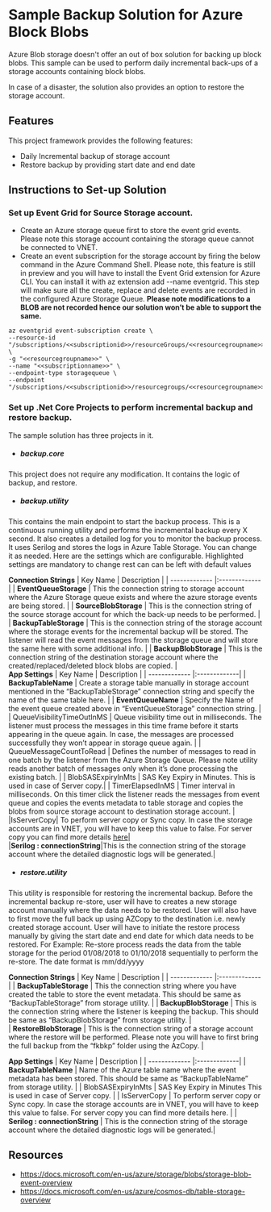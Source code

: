 # Sample Backup Solution for Azure Block Blobs

Azure Blob storage doesn't offer an out of box solution for backing up block blobs. This sample can be used to perform daily incremental back-ups of a storage accounts containing block blobs. 

In case of a disaster, the solution also provides an option to restore the storage account. 

## Features
This project framework provides the following features:
* Daily Incremental backup of storage account
* Restore backup by providing start date and end date 

## Instructions to Set-up Solution
### Set up Event Grid for Source Storage account.
* Create an Azure storage queue first to store the event grid events. Please note this storage account containing the storage queue cannot be connected to VNET.
* Create an event subscription for the storage account by firing the below command in the Azure Command Shell. Please note, this feature is still in preview and you will have to install the Event Grid extension for Azure CLI. You can install it with az extension add --name eventgrid. This step will make sure all the create, replace and delete events are recorded in the configured Azure Storage Queue. **Please note modifications to a BLOB are not recorded hence our solution won’t be able to support the same.**

```
az eventgrid event-subscription create \
--resource-id "/subscriptions/<<subscriptionid>>/resourceGroups/<<resourcegroupname>>/providers/Microsoft.Storage/storageAccounts/<<sourcestorage>>" \
-g "<<resourcegroupname>>" \
--name "<<subscriptionname>>" \
--endpoint-type storagequeue \
--endpoint "/subscriptions/<<subscriptionid>>/resourcegroups/<<resourcegroupname>>/providers/Microsoft.Storage/storageAccounts/<<storageaccountname>>/queueservices/default/queues/<<queuename>>"
```

### Set up .Net Core Projects to perform incremental backup and restore backup.

The sample solution has three projects in it.

* ##### backup.core	
This project does not require any modification. It contains the logic of backup, and restore.
* ##### backup.utility	
This contains the main endpoint to start the backup process. This is a continuous running utility and performs the incremental backup every X second. It also creates a detailed log for you to monitor the backup process. It uses Serilog and stores the logs in Azure Table Storage. You can change it as needed. Here are the settings which are configurable. Highlighted settings are mandatory to change rest can can be left with default values

**Connection Strings**
| Key Name        | Description           |
| ------------- |:-------------| 
| **EventQueueStorage**      | This the connection string to storage account where the Azure Storage queue exists and where the azure storage events are being stored. | 
| **SourceBlobStorage**      | This is the connection string of the source storage account for which the back-up needs to be performed. | 
| **BackupTableStorage**      | This is the connection string of the storage account where the storage events for the incremental backup will be stored. The listener will read the event messages from the storage queue and will store the same here with some additional info. |
| **BackupBlobStorage**      | This is the connection string of the destination storage account where the created/replaced/deleted block blobs are copied. |	
**App Settings**
| Key Name        | Description           |
| ------------- |:-------------| 
| **BackupTableName**      | Create a storage table manually in storage account mentioned in the “BackupTableStorage” connection string and specify the name of the same table here. | 
| **EventQueueName**      | Specify the Name of the event queue created above in “EventQueueStorage” connection string. | 
| QueueVisibilityTimeOutInMS      | Queue visibility time out in milliseconds. The listener must process the messages in this time frame before it starts appearing in the queue again. In case, the messages are processed successfully they won’t appear in storage queue again. | 
| QueueMessageCountToRead      | Defines the number of messages to read in one batch by the listener from the Azure Storage Queue. Please note utility reads another batch of messages only when it’s done processing the existing batch. | 
| BlobSASExpiryInMts      | SAS Key Expiry in Minutes. This is used in case of Server copy.| 
| TimerElapsedInMS      | Timer interval in milliseconds. On this timer click the listener reads the messages from event queue and copies the events metadata to table storage and copies the blobs from source storage account to destination storage account. |
|IsServerCopy|	To perform server copy or Sync copy. In case the storage accounts are in VNET, you will have to keep this value to false. For server copy you can find more details [here](https://blogs.msdn.microsoft.com/windowsazurestorage/2012/06/12/introducing-asynchronous-cross-account-copy-blob/)| 	
|**Serilog : connectionString**|This is the connection string of the storage account where the detailed diagnostic logs will be generated.| 	
* ##### restore.utility	
This utility is responsible for restoring the incremental backup. Before the incremental backup re-store, user will have to creates a new storage account manually where the data needs to be restored. User will also have to first move the full back up using AZCopy to the destination i.e. newly created storage account.
User will have to initiate the restore process manually by giving the start date and end date for which data needs to be restored.
For Example: Re-store process reads the data from the table storage for the period 01/08/2018 to 01/10/2018 sequentially to perform the re-store. The date format is mm/dd/yyyy

**Connection Strings**
| Key Name        | Description           |
| ------------- |:-------------| 
| **BackupTableStorage**      | This the connection string where you have created the table to store the event metadata. This should be same as “BackupTableStorage” from storage utility. |
| **BackupBlobStorage**      | This is the connection string where the listener is keeping the backup. This should be same as “BackupBlobStorage” from storage utility. |	
| **RestoreBlobStorage**      | This is the connection string of a storage account where the restore will be performed. Please note you will have to first bring the full backup from the “fkbkp” folder using the AzCopy. |	

**App Settings**
| Key Name        | Description           |
| ------------- |:-------------| 
| **BackupTableName**      | Name of the Azure table name where the event metadata has been stored. This should be same as “BackupTableName” from storage utility. |
| BlobSASExpiryInMts      | SAS Key Expiry in Minutes
This is used in case of Server copy. |
| IsServerCopy      | To perform server copy or Sync copy. In case the storage accounts are in VNET, you will have to keep this value to false. For server copy you can find more details here. |
| **Serilog : connectionString**      | This is the connection string of the storage account where the detailed diagnostic logs will be generated.|

## Resources
- https://docs.microsoft.com/en-us/azure/storage/blobs/storage-blob-event-overview
- https://docs.microsoft.com/en-us/azure/cosmos-db/table-storage-overview

